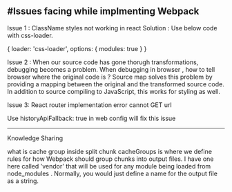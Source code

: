 #Issues facing while implmenting Webpack
---------------------
Issue 1 : ClassName styles not working in react
Solution : Use below code with css-loader.

{
  loader: 'css-loader',
  options: {
    modules: true
  }
}

Issue 2 : When our source code has gone thorugh transformations, debugging becomes a problem. When
debugging in browser , how to tell browser where the original code is ? Source map solves this
problem by providing a mapping between the original and the transformed source code. In addition to source
compiling to JavaScript, this works for styling as well.

Issue 3: React router implementation error cannot GET url

Use historyApiFallback: true in web config will fix this issue


------------------------
Knowledge Sharing

what is cache group inside split chunk
cacheGroups is where we define rules for how Webpack should group chunks into output files. I have one here called 'vendor' that will be used for any module being loaded from node_modules . Normally, you would just define a name for the output file as a string.

